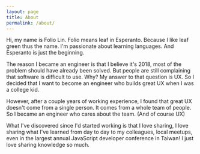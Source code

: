 ```yaml
---
layout: page
title: About
permalink: /about/
---
```


Hi, my name is Folio Lin. Folio means leaf in Esperanto. Because I like leaf green thus the name. I'm passionate about learning languages. And Esperanto is just the beginning.

The reason I became an engineer is that I believe it's 2018, most of the problem should have already been solved. But people are still complaining that software is difficult to use. Why? My answer to that question is UX. So I decided that I want to become an engineer who builds great UX when I was a college kid.

However, after a couple years of working experience, I found that great UX doesn't come from a single person. It comes from a whole team of people. So I became an engineer who cares about the team. (And of course UX)

What I've discovered since I'd started working is that I love sharing, I love sharing what I've learned from day to day to my colleagues, local meetups, even in the largest annual JavaScript developer conference in Taiwan! I just love sharing knowledge so much.
